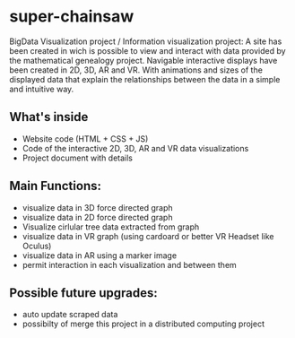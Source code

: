 # super-chainsaw
BigData Visualization project / Information visualization project: A site has been created in wich is possible to view and interact with data provided by the mathematical genealogy project. Navigable interactive displays have been created in 2D, 3D, AR and VR. With animations and sizes of the displayed data that explain the relationships between the data in a simple and intuitive way.

## What's inside
- Website code (HTML + CSS + JS)
- Code of the interactive 2D, 3D, AR and VR data visualizations
- Project document with details

## Main Functions:
- visualize data in 3D force directed graph
- visualize data in 2D force directed graph
- Visualize cirlular tree data extracted from graph
- visualize data in VR graph (using cardoard or better VR Headset like Oculus)
- visualize data in AR using a marker image
- permit interaction in each visualization and between them

## Possible future upgrades:
- auto update scraped data 
- possibilty of merge this project in a distributed computing project

